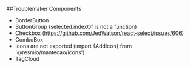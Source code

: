 ##Troublemaker Components  
- BorderButton
- ButtonGroup (selected.indexOf is not a function)
- Checkbox (https://github.com/JedWatson/react-select/issues/606)
- ComboBox
- Icons are not exported (import {AddIcon} from '@resmio/mantecao/icons')
- TagCloud
